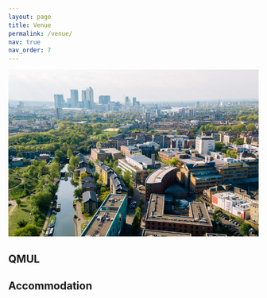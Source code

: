 ```yaml
---
layout: page
title: Venue
permalink: /venue/
nav: true
nav_order: 7
---
```


![](../assets/img/qm.jpg)

## QMUL

## Accommodation
